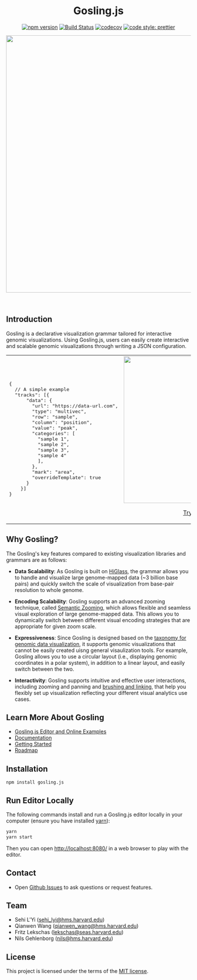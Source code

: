 <!-- <p align="center"><img src="https://raw.githubusercontent.com/wiki/gosling-lang/gosling.js/images/logo.png" width="450" /></p> -->

<div align="center">
<h1>Gosling.js</h1>

[![npm version](https://img.shields.io/npm/v/gosling.js.svg?style=flat-square)](https://www.npmjs.com/package/gosling.js)
[![Build Status](https://img.shields.io/travis/sehilyi/geminid/master.svg?style=flat-square)](https://travis-ci.com/gosling-lang/gosling.js)
[![codecov](https://img.shields.io/codecov/c/github/gosling-lang/gosling.js/master.svg?style=flat-square&?cacheSeconds=60)](https://codecov.io/gh/gosling-lang/gosling.js)
[![code style: prettier](https://img.shields.io/badge/code_style-prettier-ff69b4.svg?style=flat-square)](https://github.com/prettier/prettier)

</div>

<p align="center"><img src="https://raw.githubusercontent.com/wiki/gosling-lang/gosling.js/images/cover.png" width="700"/></p>

<br/>

## Introduction

Gosling is a declarative visualization grammar tailored for interactive genomic visualizations. 
Using Gosling.js, users can easily create interactive and scalable genomic visualizations through writing a JSON configuration. 

<div align="center">
<table>
<tr><td>  
<pre>
{
  // A simple example
  "tracks": [{
      "data": {
        "url": "https://data-url.com",
        "type": "multivec",
        "row": "sample",
        "column": "position",
        "value": "peak",
        "categories": [
          "sample 1", 
          "sample 2", 
          "sample 3", 
          "sample 4"
          ],
        },
        "mark": "area",
        "overrideTemplate": true
      }
    }]
}
</pre>

</td>
<td align="center">
<img src="https://raw.githubusercontent.com/wiki/gosling-lang/gosling.js/images/demo.gif"  width="400"/>

<a href="https://gosling.js.org/">Try Online</a>
</td>
</tr>
</table>
</div>

## Why Gosling?

The Gosling's key features compared to existing visualization libraries and grammars are as follows:

- **Data Scalability**: As Gosling is built on [HiGlass](http://higlass.io/), the grammar allows you to handle and visualize large genome-mapped data (~3 billion base pairs) and quickly switch the scale of visualization from base-pair resolution to whole genome.

- **Encoding Scalability**: Gosling supports an advanced zooming technique, called [Semantic Zooming](https://infovis-wiki.net/wiki/Semantic_Zoom), which allows flexible and seamless visual exploration of large genome-mapped data. This allows you to dynamically switch between different visual encoding strategies that are appropriate for given zoom scale. <!--For example, you can show nucleotide bases of genomic sequence when zoomed in while show overall distribution of the bases using stacked bar chart when zoomed out.-->

- **Expressiveness**: Since Gosling is designed based on the [taxonomy for genomic data visualization](https://onlinelibrary.wiley.com/doi/full/10.1111/cgf.13727), it supports genomic visualizations that cannot be easily created uisng general visaulization tools. For example, Gosling allows you to use a circular layout (i.e., displaying genomic coordinates in a polar system), in addition to a linear layout, and easily switch between the two.

- **Interactivity**: Gosling supports intuitive and effective user interactions, including zooming and panning and [brushing and linking](https://infovis-wiki.net/wiki/Linking_and_Brushing), that help you flexibly set up visualization reflecting your different visual analytics use cases.

## Learn More About Gosling
- [Gosling.js Editor and Online Examples](https://gosling.js.org/)
- [Documentation](https://github.com/gosling-lang/gosling.js/wiki/Documentation)
- [Getting Started](https://github.com/gosling-lang/gosling.js/wiki/Getting-Started)
- [Roadmap](https://github.com/gosling-lang/gosling.js/projects/1)

## Installation
```
npm install gosling.js
```

## Run Editor Locally

The following commands install and run a Gosling.js editor locally in your computer (ensure you have installed [yarn](https://yarnpkg.com/getting-started/install)):

```sh
yarn
yarn start
```
Then you can open <http://localhost:8080/> in a web browser to play with the editor.

## Contact
- Open [Github Issues](https://github.com/gosling-lang/gosling.js/issues/) to ask questions or request features.

## Team
- Sehi L'Yi (<sehi_lyi@hms.harvard.edu>)
- Qianwen Wang (<qianwen_wang@hms.harvard.edu>)
- Fritz Lekschas (<lekschas@seas.harvard.edu>)
- Nils Gehlenborg (<nils@hms.harvard.edu>)

## License

This project is licensed under the terms of the [MIT license](https://github.com/gosling-lang/gosling.js/blob/master/LICENSE.md).


<!-- # Cite Gosling -->
